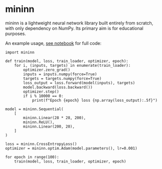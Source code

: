 # mininn

mininn is a lightweight neural network library built entirely from scratch, with only dependency on NumPy.
Its primary aim is for educational purposes.

An example usage, [see notebook](notebooks/mnist.ipynb) for full code:
```
import mininn

def train(model, loss, train_loader, optimizer, epoch):
    for i, (inputs, targets) in enumerate(train_loader):
        optimizer.zero_grad()
        inputs = inputs.numpy(force=True)
        targets = targets.numpy(force=True)
        loss_output = loss.forward(model(inputs), targets)
        model.backward(loss.backward())
        optimizer.step()
        if i % 10000 == 0:
            print(f"Epoch {epoch} loss {np.array(loss_output):.5f}")

model = mininn.Sequential(
    [
        mininn.Linear(28 * 28, 200),
        mininn.ReLU(),
        mininn.Linear(200, 20),
    ]
)

loss = mininn.CrossEntropyLoss()
optimizer = mininn.optim.Adam(model.parameters(), lr=0.001)

for epoch in range(100):
    train(model, loss, train_loader, optimizer, epoch)
```